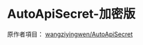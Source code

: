 # AutoApiSecret-加密版

原作者項目： [wangziyingwen/AutoApiSecret](https://github.com/wangziyingwen/AutoApiSecret) 
